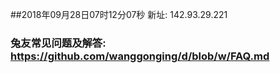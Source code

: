 ##2018年09月28日07时12分07秒 新址: 142.93.29.221
### 兔友常见问题及解答: https://github.com/wanggonging/d/blob/w/FAQ.md
